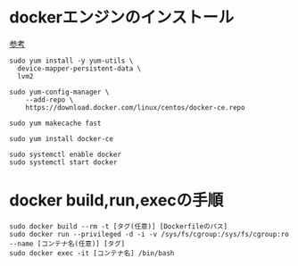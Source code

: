 # dockerエンジンのインストール
[参考](https://docs.docker.com/engine/installation/linux/docker-ce/centos/)

```
sudo yum install -y yum-utils \
  device-mapper-persistent-data \
  lvm2

sudo yum-config-manager \
    --add-repo \
    https://download.docker.com/linux/centos/docker-ce.repo

sudo yum makecache fast

sudo yum install docker-ce

sudo systemctl enable docker
sudo systemctl start docker
```

# docker build,run,execの手順
```
sudo docker build --rm -t [タグ(任意)] [Dockerfileのパス]
sudo docker run --privileged -d -i -v /sys/fs/cgroup:/sys/fs/cgroup:ro --name [コンテナ名(任意)] [タグ]
sudo docker exec -it [コンテナ名] /bin/bash
```
